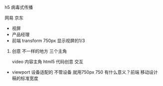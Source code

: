 h5 病毒式传播


网易 京东
- 视屏
- 产品经理
- 前端 transform 
    750px 显示视屏的1/3

1. 创意
    不一样的地方
    三个主角

    video 内容主角
    html5 代码创意
    交互
- viewport 设备适配的
    不管设备 就用750px
    750 有什么意义？前端 移动设计稿的标准宽度
